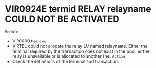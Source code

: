 # VIR0924E termid RELAY relayname COULD NOT BE ACTIVATED
`Module`
- VIR0009
`Meaning`
- VIRTEL could not allocate the relay LU named relayname. Either the terminal required by the transaction does not exist in the pool, or the relay is unavailable or is allocated to another line.
`Action`
- Check the definitions of the terminal and transaction.
